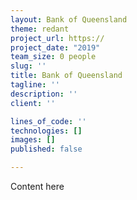 ```yaml
---
layout: Bank of Queensland
theme: redant
project_url: https://
project_date: "2019"
team_size: 0 people
slug: ''
title: Bank of Queensland
tagline: ''
description: ''
client: ''

lines_of_code: ''
technologies: []
images: []
published: false

---
```

Content here